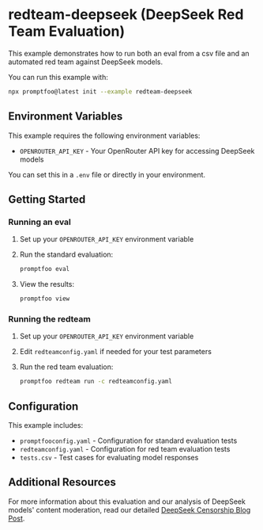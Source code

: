 # redteam-deepseek (DeepSeek Red Team Evaluation)

This example demonstrates how to run both an eval from a csv file and an automated red team against DeepSeek models.

You can run this example with:

```bash
npx promptfoo@latest init --example redteam-deepseek
```

## Environment Variables

This example requires the following environment variables:

- `OPENROUTER_API_KEY` - Your OpenRouter API key for accessing DeepSeek models

You can set this in a `.env` file or directly in your environment.

## Getting Started

### Running an eval

1. Set up your `OPENROUTER_API_KEY` environment variable
2. Run the standard evaluation:

   ```sh
   promptfoo eval
   ```

3. View the results:

   ```sh
   promptfoo view
   ```

### Running the redteam

1. Set up your `OPENROUTER_API_KEY` environment variable
2. Edit `redteamconfig.yaml` if needed for your test parameters
3. Run the red team evaluation:

   ```sh
   promptfoo redteam run -c redteamconfig.yaml
   ```

## Configuration

This example includes:

- `promptfooconfig.yaml` - Configuration for standard evaluation tests
- `redteamconfig.yaml` - Configuration for red team evaluation tests
- `tests.csv` - Test cases for evaluating model responses

## Additional Resources

For more information about this evaluation and our analysis of DeepSeek models' content moderation, read our detailed [DeepSeek Censorship Blog Post](https://www.promptfoo.dev/blog/deepseek-censorship/).
